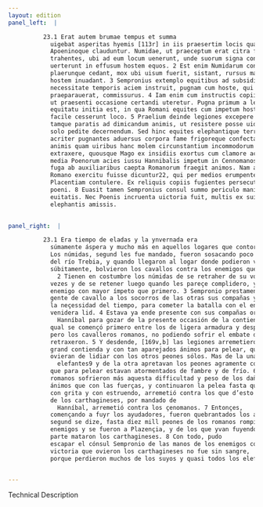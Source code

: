 ```yaml
---
layout: edition
panel_left:  |

          23.1 Erat autem brumae tempus et summa
            uigebat asperitas hyemis [113r] in iis praesertim locis quae Alpibus
            Apoeninoque clauduntur. Numidae, ut praeceptum erat citra flumen Trebiam Romanum sensim
            trahentes, ubi ad eum locum uenerunt, unde suorum signa conspici poterant, subito
            uerterunt in effusum hostem equos. 2 Est enim Numidarum consuetudo, ut sponte
            plaerunque cedant, mox ubi uisum fuerit, sistant, rursus maioreque impetu quam prius
            hostem inuadant. 3 Sempronius extemplo equitibus ad subsidia reuocatis pro
            necessitate temporis aciem instruit, pugnam cum hoste, qui omnia ad futurum certamen
            praeparauerat, commissurus. 4 Iam enim cum instructis copiis aderat Hannibal,
            ut praesenti occasione certandi uteretur. Pugna primum a leui armatura, deinde ab
            equitatu initia est, in qua Romani equites cum impetum hostium sustinere non possent,
            facile cesserunt loco. 5 Praelium deinde legiones excepere tanta contentione
            tamque paratis ad dimicandum animis, ut resistere posse uiderentur, si eis fuisset cum
            solo pedite decernendum. Sed hinc equites elephantique terrebant, hinc pedites instabant
            acriter pugnantes aduersus corpora fame frigoreque confecta. 6 Itaque magis
            animis quam uiribus hanc molem circunstantium incommodorum sustinentes Romani, pugnam
            extraxere, quousque Mago ex insidiis exortus cum clamore ac tumultu incautos inuasit, et
            media Poenorum acies iussu Hannibalis impetum in Cennomanos fecit. 7 Tunc
            fuga ab auxiliaribus caepta Romanorum fraegit animos. Nam ad decem milia peditum ex
            Romano exercitu fuisse dicuntur22, qui per medios erumpentes hostes se
            Placentiam contulere. Ex reliquis copiis fugientes persecuti maiorem partem conciderunt
            poeni. 8 Euasit tamen Sempronius consul summo periculo manibus hostium
            euitatis. Nec Poenis incruenta uictoria fuit, multis ex suis militibus ac omnibus prope
            elephantis amissis.
        

panel_right:  |

          23.1 Era tiempo de eladas y la ynvernada era
            súmamente áspera y mucho más en aquellos logares que contornan los Alpes y el Apenino.
            Los númidas, segund les fue mandado, fueron sosacando poco a poco los romanos aquende
            del río Trebia, y quando llegaron al logar donde podieron veer las señas de los suyos
            súbitamente, bolvieron los cavallos contra los enemigos que venían esparzidos.
              2 Tienen en costumbre los númidas de se retraher de su voluntad muchas
            vezes y de se retener luego quando les pareçe complidero, y arremeten de nuevo al
            enemigo con mayor ímpeto que primero. 3 Sempronio prestamente fizo tornar su
            gente de cavallo a los socorros de las otras sus compañas y puso en orden la az, segund
            la neçessidad del tiempo, para cometer la batalla con el enemigo ya antes aparejado a la
            venidera lid. 4 Estava ya ende presente con sus compañas ordenadas
              Hanníbal para gozar de la presente occasión de la contienda, la
            qual se començó primero entre los de ligera armadura y después entre los de cavallo,
            pero los cavalleros romanos, no podiendo sofrir el embate de los enemigos, de ligero se
            retraxeron. 5 Y desdende, [169v,b] las legiones arremetieron con tan
            grand contienda y con tan aparejados ánimos para pelear, que mostraron poder resistir si
            ovieran de lidiar con los otros peones sólos. Mas de la una parte ponían espanto los
              elefantes9 y de la otra apretavan los peones agramente contra los cuerpos
            que para pelear estavan atormentados de fambre y de frío. 6 De manera que los
            romanos sofrieron más aquesta difficultad y peso de los daños çircunstantes con los
            ánimos que con las fuerças, y continuaron la pelea fasta que Magón, salido de la çelada
            con grita y con estruendo, arremetió contra los que d’esto no temieran y la az mediana
            de los carthagineses, por mandado de
              Hanníbal, arremetió contra los çenomanos. 7 Entonçes,
            començando a fuyr los ayudadores, fueron quebrantados los ánimos de los romanos ca,
            segund se dize, fasta diez mill peones de los romanos rompieron por medio de los
            enemigos y se fueron a Plazençia, y de los que yvan fuyendo de las otras compañas, grand
            parte mataron los carthagineses. 8 Con todo, pudo
            escapar el cónsul Sempronio de las manos de los enemigos con soberano peligro, y la
            victoria que ovieron los carthagineses no fue sin sangre,
            porque perdieron muchos de los suyos y quasi todos los elefantes.
        

---
```


 Technical Description 

        